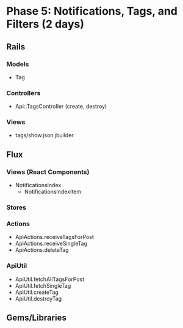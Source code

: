 # Phase 5: Notifications, Tags, and Filters (2 days)

## Rails
### Models
* Tag

### Controllers
* Api::TagsController (create, destroy)

### Views
* tags/show.json.jbuilder

## Flux
### Views (React Components)
  * NotificationsIndex
    - NotificationsIndexItem

### Stores

### Actions
* ApiActions.receiveTagsForPost
* ApiActions.receiveSingleTag
* ApiActions.deleteTag

### ApiUtil
* ApiUtil.fetchAllTagsForPost
* ApiUtil.fetchSingleTag
* ApiUtil.createTag
* ApiUtil.destroyTag

## Gems/Libraries
